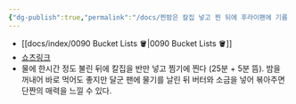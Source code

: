 ```yaml
---
{"dg-publish":true,"permalink":"/docs/찐밤은 칼집 넣고 찐 뒤에 후라이팬에 기름 소금 넣고 볶아주자/","title":"찐밤은 칼집 넣고 찐 뒤에 후라이팬에 기름 소금 넣고 볶아주자"}
---
```


- [[docs/index/0090 Bucket Lists 🪣\|0090 Bucket Lists 🪣]]
- [쇼츠링크](https://youtube.com/shorts/_KVh6IujFvM?feature=shared)
- 물에 한시간 정도 불린 뒤에 칼집을 반만 넣고 찜기에 찐다 (25분 + 5분 뜸). 밤을 꺼내어 바로 먹어도 좋지만 달군 팬에 물기를 날린 뒤 버터와 소금을 넣어 볶아주면 단짠의 매력을 느낄 수 있다.

